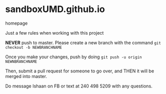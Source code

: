 # sandboxUMD.github.io
homepage

Just a few rules when working with this project

<strong>NEVER</strong> push to master. Please create a new branch with the command 
`git checkout -b NEWBRANCHNAME`

Once you make your changes, push by doing `git push -u origin NEWNBRANCHNAME`

Then, submit a pull request for someone to go over, and THEN it will be merged into master.

Do message Ishaan on FB or text at 240 498 5209 with any questions.
